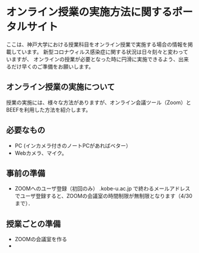 # オンライン授業の実施方法に関するポータルサイト

ここは、神戸大学における授業科目をオンライン授業で実施する場合の情報を掲載しています。
新型コロナウィルス感染症に関する状況は日々刻々と変わっていますが、
オンラインの授業が必要となった時に円滑に実施できるよう、出来るだけ早くのご準備をお願いします。

## オンライン授業の実施について

授業の実施には、様々な方法がありますが、オンライン会議ツール（Zoom）とBEEFを利用した方法を紹介します。

## 必要なもの
 * PC (インカメラ付きのノートPCがあればベター）
 * Webカメラ、マイク。

## 事前の準備
 * ZOOMへのユーザ登録（初回のみ）
      .kobe-u.ac.jp で終わるメールアドレスでユーザ登録すると、ZOOMの会議室の時間制限が無制限となります（4/30まで）． 

## 授業ごとの準備
 * ZOOMの会議室を作る
 * 
